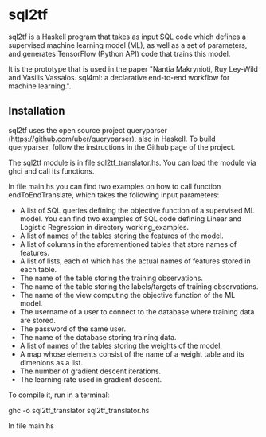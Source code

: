# sql2tf

sql2tf is a Haskell program that takes as input SQL code which defines a supervised machine
learning model (ML), as well as a set of parameters, and generates TensorFlow (Python API) code
that trains this model.

It is the prototype that is used in the paper
"Nantia Makrynioti, Ruy Ley-Wild and Vasilis Vassalos. sql4ml: a declarative end-to-end workflow for machine learning.".

## Installation

sql2tf uses the open source project queryparser (https://github.com/uber/queryparser), also in Haskell.
To build queryparser, follow the instructions in the Github page of the project.

The sql2tf module is in file sql2tf_translator.hs.
You can load the module via ghci and call its functions.

In file main.hs you can find two examples on how to call function endToEndTranslate, which takes the following input parameters:

* A list of SQL queries defining the objective function of a supervised ML model.
You can find two examples of SQL code defining Linear and Logistic Regression in directory working_examples.
* A list of names of the tables storing the features of the model.
* A list of columns in the aforementioned tables that store names of features.
* A list of lists, each of which has the actual names of features stored in each table.
* The name of the table storing the training observations.
* The name of the table storing the labels/targets of training observations.
* The name of the view computing the objective function of the ML model.
* The username of a user to connect to the database where training data are stored.
* The password of the same user.
* The name of the database storing training data.
* A list of names of the tables storing the weights of the model.
* A map whose elements consist of the name of a weight table and its dimenions as a list.
* The number of gradient descent iterations.
* The learning rate used in gradient descent.



To compile it, run in a terminal:

ghc -o sql2tf_translator sql2tf_translator.hs

In file main.hs 





